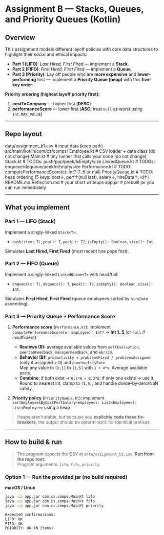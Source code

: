# Assignment B — Stacks, Queues, and Priority Queues (Kotlin)

## Overview
This assignment models different layoff policies with core data structures to highlight their social and ethical impacts:

- **Part 1 (LIFO)**: *Last Hired, First Fired* — implement a **Stack**.
- **Part 2 (FIFO)**: *First Hired, First Fired* — implement a **Queue**.
- **Part 3 (Priority)**: Lay off people who are **more expensive** and **lower-performing** first — implement a **Priority Queue (heap)** with this **five-key order**:

**Priority ordering (highest layoff priority first):**
1) **costToCompany** — higher first (**DESC**)  
2) **performanceScore** — lower first (**ASC**; treat `null` as worst using `Int.MAX_VALUE`)  

---

## Repo layout
data/assignment_b1.csv # input data (keep path)
src/main/kotlin/com/cs/comps/
Employee.kt # CSV loader + data class (do not change)
Main.kt # tiny runner that calls your code (do not change)
Stack.kt # TODOs: push/pop/peek/isEmpty/size
LinkedQueue.kt # TODOs: enqueue/dequeue/peek/isEmpty/size
Performance.kt # TODO: computePerformanceScore(e): Int? (1..5 or null)
PriorityQueue.kt # TODO: heap ordering (5 keys: cost↓, perf↑(null last), salary↓, hireDate↑, id↑)
README.md
Reflection.md # your short writeups
app.jar # prebuilt jar you can run immediately


---

## What you implement

### Part 1 — LIFO (Stack)
Implement a singly-linked `Stack<T>`:
- `push(item: T)`, `pop(): T`, `peek(): T?`, `isEmpty(): Boolean`, `size(): Int`.

Simulates **Last Hired, First Fired** (most recent hire pops first).

### Part 2 — FIFO (Queue)
Implement a singly-linked `LinkedQueue<T>` with head/tail:
- `enqueue(x: T)`, `dequeue(): T`, `peek(): T?`, `isEmpty(): Boolean`, `size(): Int`.

Simulates **First Hired, First Fired** (queue employees sorted by `hireDate` ascending).

### Part 3 — Priority Queue + Performance Score
1) **Performance score** (`Performance.kt`): implement  
   `computePerformanceScore(e: Employee): Int?` → **Int 1..5** (or `null` if insufficient)
   - **Reviews (R):** average available values from `selfEvaluation`, `peer360Feedback`, `managerFeedback`, and `okr/20`.
   - **Behavior (B):** `productivity = problemsFixed / problemsAssigned` (only if assigned > 0) and `punctualityRate`.  
     Map any value in `[0,1]` to `[1,5]` with `1 + 4*v`. Average available parts.
   - **Combine:** if both exist → `0.7*R + 0.3*B`; if only one exists → use it.  
     Round to nearest int, clamp to `[1,5]`, and handle divide-by-zero/NaN safely.

2) **Priority policy** (`PriorityQueue.kt`): implement  
   `sortEmployeesByCostPerfSalary(employees: List<Employee>): List<Employee>` using a heap 

> Heaps aren’t stable, but because you **explicitly code these tie-breakers**, the output should be deterministic for identical prefixes.

---

## How to build & run

> The program expects the CSV at `data/assignment_b1.csv`. **Run from the repo root.**  
> Program arguments: `lifo`, `fifo`, `priority`.

### Option 1 — Run the provided jar (no build required)

**macOS / Linux**
```bash
java -cp app.jar com.cs.comps.MainKt lifo
java -cp app.jar com.cs.comps.MainKt fifo
java -cp app.jar com.cs.comps.MainKt priority

Expected confirmations: 
LIFO: OK
FIFO: OK
PRIORITY: OK (N items) 
